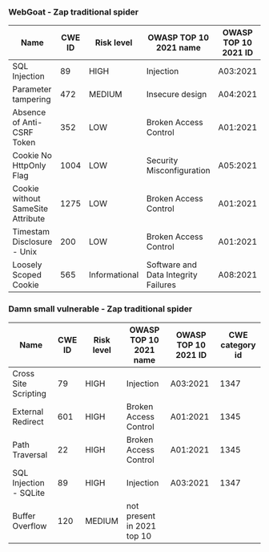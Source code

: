 ### WebGoat - Zap traditional spider
| Name | CWE ID | Risk level | OWASP TOP 10 2021 name | OWASP TOP 10 2021 ID | CWE category id
|---|---|---|---|---|---|
|SQL Injection | 89 | HIGH | Injection | A03:2021 | 1347|
| Parameter tampering | 472 | MEDIUM | Insecure design | A04:2021 | 1348 |
| Absence of Anti-CSRF Token | 352 | LOW | Broken Access Control | A01:2021 | 1345 |
| Cookie No HttpOnly Flag | 1004 | LOW | Security Misconfiguration | A05:2021 | 1349 |
| Cookie without SameSite Attribute | 1275 | LOW | Broken Access Control | A01:2021 | 1345 |
| Timestam Disclosure - Unix | 200 | LOW | Broken Access Control | A01:2021 | 1345 |
| Loosely Scoped Cookie | 565 | Informational | Software and Data Integrity Failures | A08:2021 | 1354 |

### Damn small vulnerable - Zap traditional spider
| Name | CWE ID | Risk level | OWASP TOP 10 2021 name | OWASP TOP 10 2021 ID | CWE category id
|---|---|---|---|---|---|
| Cross Site Scripting | 79 | HIGH | Injection | A03:2021 | 1347 |
| External Redirect | 601 | HIGH | Broken Access Control | A01:2021 | 1345 |
| Path Traversal | 22 | HIGH | Broken Access Control | A01:2021 | 1345 |
| SQL Injection - SQLite | 89 | HIGH | Injection | A03:2021 | 1347 |
| Buffer Overflow | 120 | MEDIUM | not present in 2021 top 10 |    |    |

